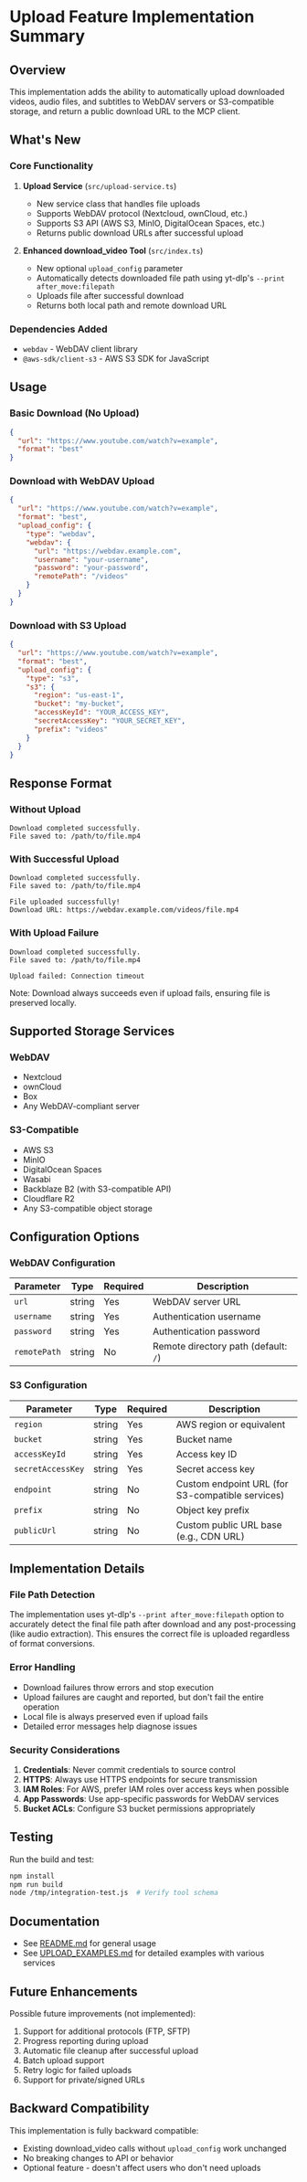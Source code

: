 # Upload Feature Implementation Summary

## Overview

This implementation adds the ability to automatically upload downloaded videos, audio files, and subtitles to WebDAV servers or S3-compatible storage, and return a public download URL to the MCP client.

## What's New

### Core Functionality

1. **Upload Service** (`src/upload-service.ts`)
   - New service class that handles file uploads
   - Supports WebDAV protocol (Nextcloud, ownCloud, etc.)
   - Supports S3 API (AWS S3, MinIO, DigitalOcean Spaces, etc.)
   - Returns public download URLs after successful upload

2. **Enhanced download_video Tool** (`src/index.ts`)
   - New optional `upload_config` parameter
   - Automatically detects downloaded file path using yt-dlp's `--print after_move:filepath`
   - Uploads file after successful download
   - Returns both local path and remote download URL

### Dependencies Added

- `webdav` - WebDAV client library
- `@aws-sdk/client-s3` - AWS S3 SDK for JavaScript

## Usage

### Basic Download (No Upload)

```json
{
  "url": "https://www.youtube.com/watch?v=example",
  "format": "best"
}
```

### Download with WebDAV Upload

```json
{
  "url": "https://www.youtube.com/watch?v=example",
  "format": "best",
  "upload_config": {
    "type": "webdav",
    "webdav": {
      "url": "https://webdav.example.com",
      "username": "your-username",
      "password": "your-password",
      "remotePath": "/videos"
    }
  }
}
```

### Download with S3 Upload

```json
{
  "url": "https://www.youtube.com/watch?v=example",
  "format": "best",
  "upload_config": {
    "type": "s3",
    "s3": {
      "region": "us-east-1",
      "bucket": "my-bucket",
      "accessKeyId": "YOUR_ACCESS_KEY",
      "secretAccessKey": "YOUR_SECRET_KEY",
      "prefix": "videos"
    }
  }
}
```

## Response Format

### Without Upload

```
Download completed successfully.
File saved to: /path/to/file.mp4
```

### With Successful Upload

```
Download completed successfully.
File saved to: /path/to/file.mp4

File uploaded successfully!
Download URL: https://webdav.example.com/videos/file.mp4
```

### With Upload Failure

```
Download completed successfully.
File saved to: /path/to/file.mp4

Upload failed: Connection timeout
```

Note: Download always succeeds even if upload fails, ensuring file is preserved locally.

## Supported Storage Services

### WebDAV
- Nextcloud
- ownCloud
- Box
- Any WebDAV-compliant server

### S3-Compatible
- AWS S3
- MinIO
- DigitalOcean Spaces
- Wasabi
- Backblaze B2 (with S3-compatible API)
- Cloudflare R2
- Any S3-compatible object storage

## Configuration Options

### WebDAV Configuration

| Parameter | Type | Required | Description |
|-----------|------|----------|-------------|
| `url` | string | Yes | WebDAV server URL |
| `username` | string | Yes | Authentication username |
| `password` | string | Yes | Authentication password |
| `remotePath` | string | No | Remote directory path (default: `/`) |

### S3 Configuration

| Parameter | Type | Required | Description |
|-----------|------|----------|-------------|
| `region` | string | Yes | AWS region or equivalent |
| `bucket` | string | Yes | Bucket name |
| `accessKeyId` | string | Yes | Access key ID |
| `secretAccessKey` | string | Yes | Secret access key |
| `endpoint` | string | No | Custom endpoint URL (for S3-compatible services) |
| `prefix` | string | No | Object key prefix |
| `publicUrl` | string | No | Custom public URL base (e.g., CDN URL) |

## Implementation Details

### File Path Detection

The implementation uses yt-dlp's `--print after_move:filepath` option to accurately detect the final file path after download and any post-processing (like audio extraction). This ensures the correct file is uploaded regardless of format conversions.

### Error Handling

- Download failures throw errors and stop execution
- Upload failures are caught and reported, but don't fail the entire operation
- Local file is always preserved even if upload fails
- Detailed error messages help diagnose issues

### Security Considerations

1. **Credentials**: Never commit credentials to source control
2. **HTTPS**: Always use HTTPS endpoints for secure transmission
3. **IAM Roles**: For AWS, prefer IAM roles over access keys when possible
4. **App Passwords**: Use app-specific passwords for WebDAV services
5. **Bucket ACLs**: Configure S3 bucket permissions appropriately

## Testing

Run the build and test:

```bash
npm install
npm run build
node /tmp/integration-test.js  # Verify tool schema
```

## Documentation

- See [README.md](README.md) for general usage
- See [UPLOAD_EXAMPLES.md](UPLOAD_EXAMPLES.md) for detailed examples with various services

## Future Enhancements

Possible future improvements (not implemented):

1. Support for additional protocols (FTP, SFTP)
2. Progress reporting during upload
3. Automatic file cleanup after successful upload
4. Batch upload support
5. Retry logic for failed uploads
6. Support for private/signed URLs

## Backward Compatibility

This implementation is fully backward compatible:
- Existing download_video calls without `upload_config` work unchanged
- No breaking changes to API or behavior
- Optional feature - doesn't affect users who don't need uploads

